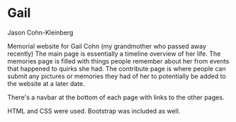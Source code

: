 # Gail
Jason Cohn-Kleinberg

Memorial website for Gail Cohn (my grandmother who passed away recently)
The main page is essentially a timeline overview of her life.
The memories page is filled with things people remember about her from events that happened to quirks she had.
The contribute page is where people can submit any pictures or memories they had of her to potentially be added to the website at a later date.

There's a navbar at the bottom of each page with links to the other pages.

HTML and CSS were used. Bootstrap was included as well.


